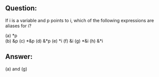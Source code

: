 ## Question:

If i is a variable and p points to i, which of the following expressions are
aliases for i?

 (a) *p              
 (b) &p
 (c) *&p
 (d) &*p
 (e) *i
 (f) &i 
 (g) *&i 
 (h) &*i

## Answer: 

(a) and (g)
